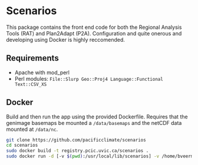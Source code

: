 # Scenarios

This package contains the front end code for both the Regional Analysis Tools (RAT) and Plan2Adapt (P2A).  Configuration and quite onerous and developing using Docker is highly reccomended.

## Requirements

- Apache with mod_perl
- Perl modules: `File::Slurp Geo::Proj4 Language::Functional Text::CSV_XS`

## Docker

Build and then run the app using the provided Dockerfile. Requires that the genimage basemaps be mounted a `/data/basemaps` and the netCDF data mounted at `/data/nc`.

```bash
git clone https://github.com/pacificclimate/scenarios
cd scenarios
sudo docker build -t registry.pcic.uvic.ca/scenarios .
sudo docker run -d [-v $(pwd):/usr/local/lib/scenarios] -v /home/bveerman/code/scenarios-basemaps/basemaps/:/data/basemaps/ -v /datasets/data5/projects/rat/data/nc:/data/nc -p 5678:80 --name scenarios registry.pcic.uvic.ca/scenarios
```
